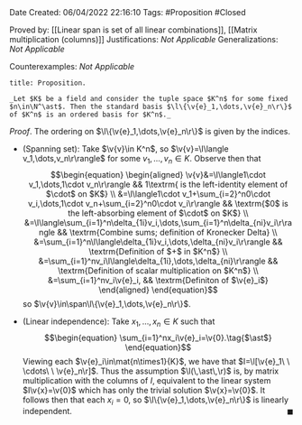 <br />
<br />

Date Created: 06/04/2022 22:16:10
Tags: #Proposition #Closed

Proved by: [[Linear span is set of all linear combinations]], [[Matrix multiplication (columns)]]
Justifications: _Not Applicable_
Generalizations: _Not Applicable_

Counterexamples: _Not Applicable_

``` ad-Proposition
title: Proposition.

_Let $K$ be a field and consider the tuple space $K^n$ for some fixed $n\in\N^\ast$. Then the standard basis $\l\{\v{e}_1,\dots,\v{e}_n\r\}$ of $K^n$ is an ordered basis for $K^n$._

```

_Proof_. The ordering on $\l\{\v{e}_1,\dots,\v{e}_n\r\}$ is given by the indices.
* (Spanning set): Take $\v{v}\in K^n$, so $\v{v}=\l\langle v_1,\dots,v_n\r\rangle$ for some $v_1,\dots,v_n\in K$. Observe then that
$$\begin{equation}
    \begin{aligned}
        \v{v}&=\l\langle1\cdot v_1,\dots,1\cdot v_n\r\rangle && 1\textrm{ is the left-identity element of $\cdot$ on $K$} \\
        &=\l\langle1\cdot v_1+\sum_{i=2}^n0\cdot v_i,\dots,1\cdot v_n+\sum_{i=2}^n0\cdot v_i\r\rangle && \textrm{$0$ is the left-absorbing element of $\cdot$ on $K$} \\
        &=\l\langle\sum_{i=1}^n\delta_{1i}v_i,\dots,\sum_{i=1}^n\delta_{ni}v_i\r\rangle && \textrm{Combine sums; definition of Kronecker Delta} \\
        &=\sum_{i=1}^n\l\langle\delta_{1i}v_i,\dots,\delta_{ni}v_i\r\rangle && \textrm{Definition of $+$ in $K^n$} \\
        &=\sum_{i=1}^nv_i\l\langle\delta_{1i},\dots,\delta_{ni}\r\rangle && \textrm{Definition of scalar multiplication on $K^n$} \\
        &=\sum_{i=1}^nv_i\v{e}_i, && \textrm{Definiton of $\v{e}_i$}
    \end{aligned}
\end{equation}$$
so $\v{v}\in\span\l\{\v{e}_1,\dots,\v{e}_n\r\}$.

* (Linear independence): Take $x_1,\dots,x_n\in K$ such that
$$\begin{equation}
    \sum_{i=1}^nx_i\v{e}_i=\v{0}.\tag{$\ast$}
\end{equation}$$
Viewing each $\v{e}_i\in\mat{n\times1}{K}$, we have that $I=\l[\v{e}_1\ \ \cdots\ \ \v{e}_n\r]$. Thus the assumption $\l(\,\ast\,\r)$ is, by matrix multiplication with the columns of $I$, equivalent to the linear system $I\v{x}=\v{0}$ which has only the trivial solution $\v{x}=\v{0}$. It follows then  that each $x_i=0$, so $\l\{\v{e}_1,\dots,\v{e}_n\r\}$ is linearly independent.<span style="float:right;">$\blacksquare$</span>
